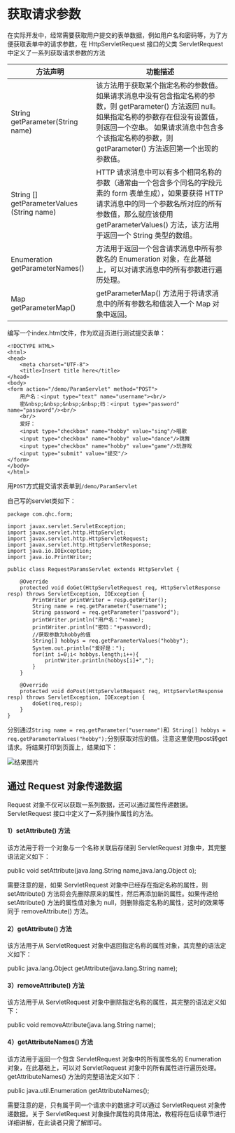 # 获取请求参数

在实际开发中，经常需要获取用户提交的表单数据，例如用户名和密码等，为了方便获取表单中的请求参数，在 HttpServletRequest 接口的父类 ServletRequest 中定义了一系列获取请求参数的方法

| 方法声明                                   | 功能描述                                                     |
| ------------------------------------------ | ------------------------------------------------------------ |
| String getParameter(String name)           | 该方法用于获取某个指定名称的参数值。 如果请求消息中没有包含指定名称的参数，则 getParameter() 方法返回 null。 如果指定名称的参数存在但没有设置值，则返回一个空串。 如果请求消息中包含多个该指定名称的参数，则 getParameter() 方法返回第一个出现的参数值。 |
| String [] getParameterValues (String name) | HTTP 请求消息中可以有多个相同名称的参数（通常由一个包含多个同名的字段元素的 form 表单生成），如果要获得 HTTP 请求消息中的同一个参数名所对应的所有参数值，那么就应该使用 getParameterValues() 方法，该方法用于返回一个 String 类型的数组。 |
| Enumeration getParameterNames()            | 方法用于返回一个包含请求消息中所有参数名的 Enumeration 对象，在此基础上，可以对请求消息中的所有参数进行遍历处理。 |
| Map getParameterMap()                      | getParameterMap() 方法用于将请求消息中的所有参数名和值装入一个 Map 对象中返回。 |

编写一个index.html文件，作为欢迎页进行测试提交表单：

```
<!DOCTYPE HTML>
<html>
<head>
    <meta charset="UTF-8">
    <title>Insert title here</title>
</head>
<body>
<form action="/demo/ParamServlet" method="POST">
    用户名：<input type="text" name="username"><br/>
    密&nbsp;&nbsp;&nbsp;&nbsp;码：<input type="password" name="password"/><br/>
    <br/>
    爱好：
    <input type="checkbox" name="hobby" value="sing"/>唱歌
    <input type="checkbox" name="hobby" value="dance"/>跳舞
    <input type="checkbox" name="hobby" value="game"/>玩游戏
    <input type="submit" value="提交"/>
</form>
</body>
</html>
```

用`POST`方式提交请求表单到`/demo/ParamServlet`

自己写的servlet类如下：

```
package com.qhc.form;

import javax.servlet.ServletException;
import javax.servlet.http.HttpServlet;
import javax.servlet.http.HttpServletRequest;
import javax.servlet.http.HttpServletResponse;
import java.io.IOException;
import java.io.PrintWriter;

public class RequestParamsServlet extends HttpServlet {

    @Override
    protected void doGet(HttpServletRequest req, HttpServletResponse resp) throws ServletException, IOException {
        PrintWriter printWriter = resp.getWriter();
        String name = req.getParameter("username");
        String password = req.getParameter("password");
        printWriter.println("用户名："+name);
        printWriter.println("密码："+password);
        //获取参数为hobby的值
        String[] hobbys = req.getParameterValues("hobby");
        System.out.println("爱好是：");
        for(int i=0;i< hobbys.length;i++){
            printWriter.println(hobbys[i]+",");
        }
    }

    @Override
    protected void doPost(HttpServletRequest req, HttpServletResponse resp) throws ServletException, IOException {
        doGet(req,resp);
    }
}

```

分别通过`String name = req.getParameter("username")`和` String[] hobbys = req.getParameterValues("hobby");`分别获取对应的值。注意这里使用post转get请求。将结果打印到页面上，结果如下：

![结果图片](http://c.biancheng.net//uploads/allimg/190611/5-1Z611104040W2.gif)

## 通过 Request 对象传递数据

Request 对象不仅可以获取一系列数据，还可以通过属性传递数据。ServletRequest 接口中定义了一系列操作属性的方法。

#### 1）setAttribute() 方法

该方法用于将一个对象与一个名称关联后存储到 ServletRequest 对象中，其完整语法定义如下：

public void setAttribute(java.lang.String name,java.lang.Object o);

需要注意的是，如果 ServletRequest 对象中已经存在指定名称的属性，则 setAttribute() 方法将会先删除原来的属性，然后再添加新的属性。如果传递给 setAttribute() 方法的属性值对象为 null，则删除指定名称的属性，这时的效果等同于 removeAttribute() 方法。

#### 2）getAttribute() 方法

该方法用于从 ServletRequest 对象中返回指定名称的属性对象，其完整的语法定义如下：

public java.lang.Object getAttribute(java.lang.String name);

#### 3）removeAttribute() 方法

该方法用于从 ServletRequest 对象中删除指定名称的属性，其完整的语法定义如下：

public void removeAttribute(java.lang.String name);

#### 4）getAttributeNames() 方法

该方法用于返回一个包含 ServletRequest 对象中的所有属性名的 Enumeration 对象，在此基础上，可以对 ServletRequest 对象中的所有属性进行遍历处理。getAttributeNames() 方法的完整语法定义如下：

public java.util.Enumeration getAttributeNames();

需要注意的是，只有属于同一个请求中的数据才可以通过 ServletRequest 对象传递数据。关于 ServletRequest 对象操作属性的具体用法，教程将在后续章节进行详细讲解，在此读者只需了解即可。